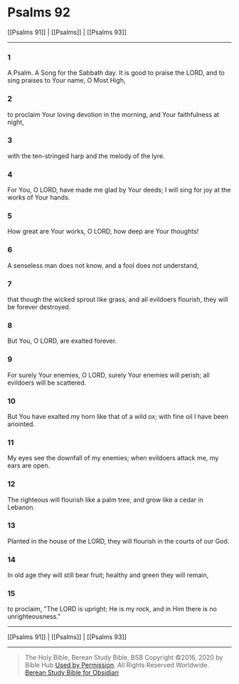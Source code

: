 # Psalms 92

[[Psalms 91]] | [[Psalms]] | [[Psalms 93]]

---

### 1
A Psalm. A Song for the Sabbath day. It is good to praise the LORD, and to sing praises to Your name, O Most High,

### 2
to proclaim Your loving devotion in the morning, and Your faithfulness at night,

### 3
with the ten-stringed harp and the melody of the lyre.

### 4
For You, O LORD, have made me glad by Your deeds; I will sing for joy at the works of Your hands.

### 5
How great are Your works, O LORD, how deep are Your thoughts!

### 6
A senseless man does not know, and a fool does not understand,

### 7
that though the wicked sprout like grass, and all evildoers flourish, they will be forever destroyed.

### 8
But You, O LORD, are exalted forever.

### 9
For surely Your enemies, O LORD, surely Your enemies will perish; all evildoers will be scattered.

### 10
But You have exalted my horn like that of a wild ox; with fine oil I have been anointed.

### 11
My eyes see the downfall of my enemies; when evildoers attack me, my ears are open.

### 12
The righteous will flourish like a palm tree, and grow like a cedar in Lebanon.

### 13
Planted in the house of the LORD, they will flourish in the courts of our God.

### 14
In old age they will still bear fruit; healthy and green they will remain,

### 15
to proclaim, "The LORD is upright; He is my rock, and in Him there is no unrighteousness."

---

[[Psalms 91]] | [[Psalms]] | [[Psalms 93]]

---

> The Holy Bible, Berean Study Bible, BSB
> Copyright &copy;2016, 2020 by Bible Hub
> [Used by Permission](https://berean.bible/terms.htm). All Rights Reserved Worldwide.
> [Berean Study Bible for Obsidian](https://github.com/gapmiss/berean-study-bible-for-obsidian)

